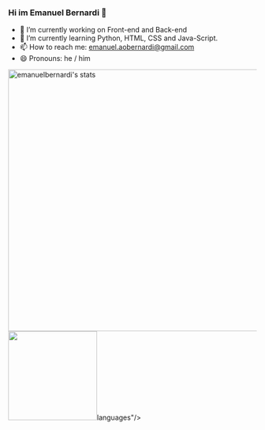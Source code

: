 ### Hi im Emanuel Bernardi 👋



- 🔭 I’m currently working on Front-end and Back-end
- 🌱 I’m currently learning Python, HTML, CSS and Java-Script.
- 📫 How to reach me: emanuel.aobernardi@gmail.com
- 😄 Pronouns: he / him

<p align="left">
<img width="530em" src="https://github-readme-stats.vercel.app/api?username=emanuelbernardi&show_icons=true&theme=gotham" alt="emanuelbernardi's stats"/>
<img height="180em" src="https://github-readme-stats.vercel.app/api/top-langs/?username=emanuelbernardi&layout=compact&langs_count=7&theme=gotham"/>languages"/>
</p>
